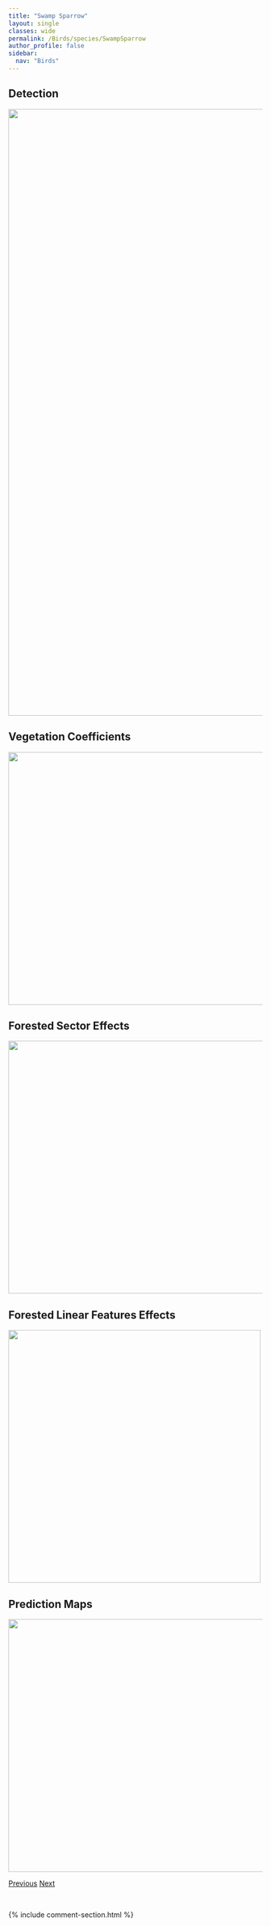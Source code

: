 ```yaml
---
title: "Swamp Sparrow"
layout: single
classes: wide
permalink: /Birds/species/SwampSparrow
author_profile: false
sidebar:
  nav: "Birds"
---
```


<h2>Detection</h2>

<a href="https://drive.google.com/uc?export=view&id=1fZpZRpocpRpe3_pKP0enpi7NKQpbENaI">
<img src="https://drive.google.com/uc?export=view&id=1fZpZRpocpRpe3_pKP0enpi7NKQpbENaI" height = "1200" width = "800">
</a>


<h2>Vegetation Coefficients</h2>

<a href="https://drive.google.com/uc?export=view&id=1b_gV9krNAZ7_AEgE17ZT-URbB0Xd4iik">
<img src="https://drive.google.com/uc?export=view&id=1b_gV9krNAZ7_AEgE17ZT-URbB0Xd4iik" height = "500" width = "1000">
</a>


<h2>Forested Sector Effects</h2>

<a href="https://drive.google.com/uc?export=view&id=1NP9Fh1OocECsf8aIDouRe0jZ4Ma0WfKD">
<img src="https://drive.google.com/uc?export=view&id=1NP9Fh1OocECsf8aIDouRe0jZ4Ma0WfKD" height = "500" width = "1000">
</a>


<h2>Forested Linear Features Effects</h2>

<a href="https://drive.google.com/uc?export=view&id=1ncLnsci0qplQ5efBXMFIKL8kT_4hUQqb">
<img src="https://drive.google.com/uc?export=view&id=1ncLnsci0qplQ5efBXMFIKL8kT_4hUQqb" height = "500" width = "500">
</a>


<h2>Prediction Maps</h2>

<a href="https://drive.google.com/uc?export=view&id=1f2t7OGmxVxeKUGFAuXHo12EwbFKD9WMZ">
<img src="https://drive.google.com/uc?export=view&id=1f2t7OGmxVxeKUGFAuXHo12EwbFKD9WMZ" height = "500" width = "1000">
</a>


<a href="/DevelopmentWebsite/Birds/species/SwainsonsHawk" class="pagination--pager" title="Buteo swainsoni">Previous</a> <a href="/DevelopmentWebsite/Birds/species/SwainsonsThrush" class="pagination--pager" title="Catharus ustulatus">Next</a>

<p>&nbsp;</p>

{% include comment-section.html %}
